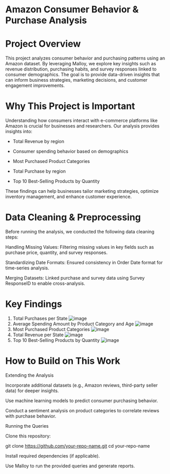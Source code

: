 # Amazon Consumer Behavior & Purchase Analysis

# Project Overview

This project analyzes consumer behavior and purchasing patterns using an Amazon dataset. By leveraging Malloy, we explore key insights such as revenue distribution, purchasing habits, and survey responses linked to consumer demographics. The goal is to provide data-driven insights that can inform business strategies, marketing decisions, and customer engagement improvements.

# Why This Project is Important

Understanding how consumers interact with e-commerce platforms like Amazon is crucial for businesses and researchers. Our analysis provides insights into:

* Total Revenue by region

* Consumer spending behavior based on demographics

* Most Purchased Product Categories
  
* Total Purchase by region

* Top 10 Best-Selling Products by Quantity

These findings can help businesses tailor marketing strategies, optimize inventory management, and enhance customer experience.

# Data Cleaning & Preprocessing

Before running the analysis, we conducted the following data cleaning steps:

Handling Missing Values: Filtering missing values in key fields such as purchase price, quantity, and survey responses.

Standardizing Date Formats: Ensured consistency in Order Date format for time-series analysis.

Merging Datasets: Linked purchase and survey data using Survey ResponseID to enable cross-analysis.

# Key Findings

1. Total Purchases per State
![image](https://github.com/user-attachments/assets/80fd4cc6-07ea-4163-85c4-d77418a0809a)
2. Average Spending Amount by Product Category and Age
![image](https://github.com/user-attachments/assets/42921ea6-5de2-4be5-a7c7-66101aa2c517)
3. Most Purchased Product Categories
![image](https://github.com/user-attachments/assets/17574f8a-9bf5-422a-b937-d1d89d0fcb8e)
4. Total Revenue per State
![image](https://github.com/user-attachments/assets/e16b93d7-658e-4a3e-ae59-6dcb9bc8fd7c)
5. Top 10 Best-Selling Products by Quantity
![image](https://github.com/user-attachments/assets/692c6a3a-d0fc-4623-8f0e-eeadd280faa2)


# How to Build on This Work

Extending the Analysis

Incorporate additional datasets (e.g., Amazon reviews, third-party seller data) for deeper insights.

Use machine learning models to predict consumer purchasing behavior.

Conduct a sentiment analysis on product categories to correlate reviews with purchase behavior.

Running the Queries

Clone this repository:

git clone https://github.com/your-repo-name.git
cd your-repo-name

Install required dependencies (if applicable).

Use Malloy to run the provided queries and generate reports.



